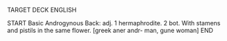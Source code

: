 TARGET DECK
ENGLISH

START
Basic
Androgynous
Back: adj. 1 hermaphrodite. 2 bot. With stamens and pistils in the same flower. [greek aner andr- man, gune woman]
END
